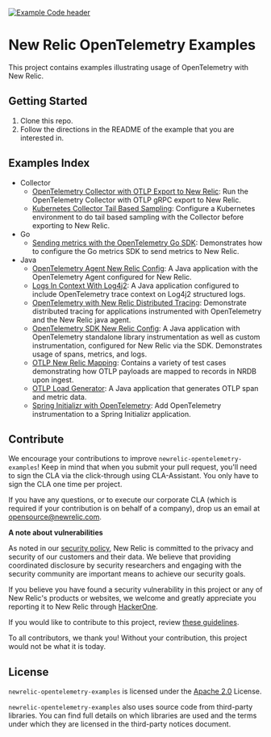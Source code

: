 [![Example Code header](https://github.com/newrelic/opensource-website/raw/develop/src/images/categories/Example_Code.png)](https://opensource.newrelic.com/oss-category/#example-code)

# New Relic OpenTelemetry Examples

This project contains examples illustrating usage of OpenTelemetry with New Relic.

## Getting Started

1. Clone this repo.
2. Follow the directions in the README of the example that you are interested in.

## Examples Index

* Collector
  * [OpenTelemetry Collector with OTLP Export to New Relic](./collector/nr-otlp-export): Run the OpenTelemetry Collector with OTLP gRPC export to New Relic.
  * [Kubernetes Collector Tail Based Sampling](./collector/k8s-collector-tail-sampling): Configure a Kubernetes environment to do tail based sampling with the Collector before exporting to New Relic.
* Go
  * [Sending metrics with the OpenTelemetry Go SDK](./go/go-metrics): Demonstrates how to configure the Go metrics SDK to send metrics to New Relic.
* Java
  * [OpenTelemetry Agent New Relic Config](./java/agent-nr-config): A Java application with the OpenTelemetry Agent configured for New Relic.
  * [Logs In Context With Log4j2](./java/logs-in-context-log4j2): A Java application configured to include OpenTelemetry trace context on Log4j2 structured logs.
  * [OpenTelemetry with New Relic Distributed Tracing](./java/otel-nr-dt): Demonstrate distributed tracing for applications instrumented with OpenTelemetry and the New Relic java agent.
  * [OpenTelemetry SDK New Relic Config](./java/sdk-nr-config): A Java application with OpenTelemetry standalone library instrumentation as well as custom instrumentation, configured for New Relic via the SDK. Demonstrates usage of spans, metrics, and logs.
  * [OTLP New Relic Mapping](./java/otlp-nr-mapping): Contains a variety of test cases demonstrating how OTLP payloads are mapped to records in NRDB upon ingest.
  * [OTLP Load Generator](./java/otlp-load-generator): A Java application that generates OTLP span and metric data. 
  * [Spring Initializr with OpenTelemetry](./java/spring-initializr): Add OpenTelemetry instrumentation to a Spring Initializr application. 

## Contribute

We encourage your contributions to improve `newrelic-opentelemetry-examples`! Keep in mind that when you submit your pull request, you'll need to sign the CLA via the click-through using CLA-Assistant. You only have to sign the CLA one time per project.

If you have any questions, or to execute our corporate CLA (which is required if your contribution is on behalf of a company), drop us an email at opensource@newrelic.com.

**A note about vulnerabilities**

As noted in our [security policy](../../security/policy), New Relic is committed to the privacy and security of our customers and their data. We believe that providing coordinated disclosure by security researchers and engaging with the security community are important means to achieve our security goals.

If you believe you have found a security vulnerability in this project or any of New Relic's products or websites, we welcome and greatly appreciate you reporting it to New Relic through [HackerOne](https://hackerone.com/newrelic).

If you would like to contribute to this project, review [these guidelines](./CONTRIBUTING.md).

To all contributors, we thank you!  Without your contribution, this project would not be what it is today.

## License
`newrelic-opentelemetry-examples` is licensed under the [Apache 2.0](http://apache.org/licenses/LICENSE-2.0.txt) License.

`newrelic-opentelemetry-examples` also uses source code from third-party libraries. You can find full details on which libraries are used and the terms under which they are licensed in the third-party notices document.
